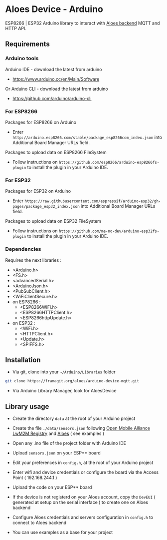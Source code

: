 # Aloes Device - Arduino

ESP8266 | ESP32 Arduino library to interact with [Aloes backend](https://framagit.org/aloes/device-manager) MQTT and HTTP API.


## Requirements

### Arduino tools

Arduino IDE - download the latest from arduino

- https://www.arduino.cc/en/Main/Software

Or Arduino CLI - download the latest from arduino

- https://github.com/arduino/arduino-cli


### For ESP8266 

Packages for ESP8266 on Arduino

- Enter `http://arduino.esp8266.com/stable/package_esp8266com_index.json` into Additional Board Manager URLs field.

Packages to upload data on ESP8266 FileSystem

- Follow instructions on `https://github.com/esp8266/arduino-esp8266fs-plugin` to install the plugin in your Arduino IDE.


### For ESP32 

Packages for ESP32 on Arduino

- Enter `https://raw.githubusercontent.com/espressif/arduino-esp32/gh-pages/package_esp32_index.json` into Additional Board Manager URLs field.

Packages to upload data on ESP32 FileSystem

- Follow instructions on `https://github.com/me-no-dev/arduino-esp32fs-plugin` to install the plugin in your Arduino IDE.


### Dependencies

Requires the next libraries :  
- <Arduino.h>
- <FS.h>
- <advancedSerial.h>
- <ArduinoJson.h>
- <PubSubClient.h>
- <WiFiClientSecure.h>
- on ESP8266 :
	- <ESP8266WiFi.h>
	- <ESP8266HTTPClient.h>
	- <ESP8266httpUpdate.h>
- on ESP32 :
	- <WiFi.h>
	- <HTTPClient.h>
	- <Update.h>
	- <SPIFFS.h>


## Installation

- Via git, clone into your `~/Arduino/Libraries` folder
```bash 
git clone https://framagit.org/aloes/arduino-device-mqtt.git 
```

- Via Arduino Library Manager, look for AloesDevice


## Library usage

- Create the directory `data` at the root of your Arduino project

- Create the file `./data/sensors.json` following [Open Mobile Alliance LwM2M Registry](http://openmobilealliance.org/wp/OMNA/LwM2M/LwM2MRegistry.html) and [Aloes](https://aloes.io/about?tab=docs) ( see examples )

- Open any .ino file of the project folder with Arduino IDE

- Upload `sensors.json` on your ESP** board

- Edit your preferences in `config.h`, at the root of your Arduino project

- Enter wifi and device credentials or configure the board via the Access Point ( 192.168.244.1 )

- Upload the code on your ESP** board

- If the device is not registerd on your Aloes account, copy the `DevEUI` ( generated at setup on the serial interface ) to create one on Aloes backend

- Configure Aloes credentials and servers configuration in  `config.h` to connect to Aloes backend

- You can use examples as a base for your project